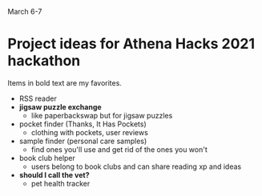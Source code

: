 March 6-7

# Project ideas for Athena Hacks 2021 hackathon

Items in bold text are my favorites.

- RSS reader
- **jigsaw puzzle exchange**
  - like paperbackswap but for jigsaw puzzles
- pocket finder (Thanks, It Has Pockets)
  - clothing with pockets, user reviews
- sample finder (personal care samples)
  - find ones you'll use and get rid of the ones you won't
- book club helper
  - users belong to book clubs and can share reading xp and ideas
- **should I call the vet?**
  - pet health tracker
